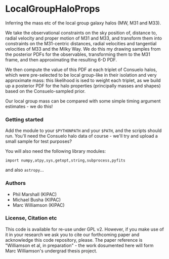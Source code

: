 LocalGroupHaloProps
===================

Inferring the mass etc of the local group galaxy halos (MW, M31 and M33).

We take the observational constraints on the sky position of, distance to,
radial velocity and proper motion of M31 and M33, and transform them into
constraints on the M31-centric distances, radial velocities and tangential
velocities of M33 and the Milky Way. We do this my drawing samples from the
posterior PDFs for the observables, transforming them to the M31
frame, and then approximating the resulting 6-D PDF.

We then compute the value of this PDF at each triplet of Consuelo halos, which
were pre-selected to be local group-like in their isolation and very
approximate mass: this likelihood is ised to weight each triplet, as we build
up a posterior PDF for the halo properties (principally masses and shapes)
based on the Consuelo-sampled prior.

Our local group mass can be compared with some simple timing argument
estimates - we do this!


### Getting started

Add the module to your `$PYTHONPATH` and your `$PATH`, and the scripts should
run. You'll need the Consuelo halo data of course - we'll try and upload a
small sample for test purposes?

You will also need the following library modules:

    import numpy,atpy,sys,getopt,string,subprocess,pyfits

and also `astropy`...

### Authors

* Phil Marshall (KIPAC)
* Michael Busha (KIPAC)
* Marc Williamson (KIPAC)


### License, Citation etc

This code is available for re-use under GPL v2. However, if you make use of it
in your research we ask you to cite our forthcoming paper and acknowledge
this code repository, please. The paper reference is "Williamson et al, in preparation" - the work dosumented here will form Marc Williamson's undergrad thesis project.
